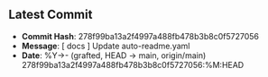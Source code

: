 ## Latest Commit
- **Commit Hash**: 278f99ba13a2f4997a488fb478b3b8c0f5727056
- **Message**: [ docs ] Update auto-readme.yaml
- **Date**: %Y->- (grafted, HEAD -> main, origin/main) 278f99ba13a2f4997a488fb478b3b8c0f5727056:%M:HEAD
